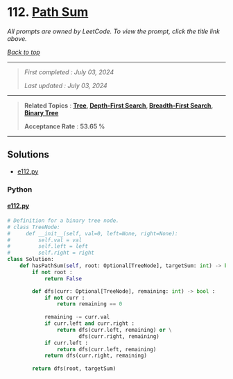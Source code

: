 # 112. [Path Sum](<https://leetcode.com/problems/path-sum>)

*All prompts are owned by LeetCode. To view the prompt, click the title link above.*

*[Back to top](<../README.md>)*

------

> *First completed : July 03, 2024*
>
> *Last updated : July 03, 2024*

------

> **Related Topics** : **[Tree](<by_topic/Tree.md>), [Depth-First Search](<by_topic/Depth-First Search.md>), [Breadth-First Search](<by_topic/Breadth-First Search.md>), [Binary Tree](<by_topic/Binary Tree.md>)**
>
> **Acceptance Rate** : **53.65 %**

------

## Solutions

- [e112.py](<../my-submissions/e112.py>)
### Python
#### [e112.py](<../my-submissions/e112.py>)
```Python
# Definition for a binary tree node.
# class TreeNode:
#     def __init__(self, val=0, left=None, right=None):
#         self.val = val
#         self.left = left
#         self.right = right
class Solution:
    def hasPathSum(self, root: Optional[TreeNode], targetSum: int) -> bool:
        if not root :
            return False

        def dfs(curr: Optional[TreeNode], remaining: int) -> bool :
            if not curr :
                return remaining == 0
        
            remaining -= curr.val
            if curr.left and curr.right :
                return dfs(curr.left, remaining) or \
                       dfs(curr.right, remaining)
            if curr.left :
                return dfs(curr.left, remaining)
            return dfs(curr.right, remaining)
        
        return dfs(root, targetSum)
```


